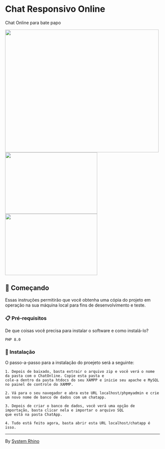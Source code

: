 # Chat Responsivo Online

Chat Online para bate papo

<img src="https://uploaddeimagens.com.br/images/004/330/536/full/users.png?1675624686" width="500" height="400"> <img src="https://uploaddeimagens.com.br/images/004/330/538/thumb/login.png?1675624831" width="300" height="200"> <img src="https://uploaddeimagens.com.br/images/004/330/539/thumb/cadastro.png?1675624980" width="300" height="200">


## 🚀 Começando

Essas instruções permitirão que você obtenha uma cópia do projeto em operação na sua máquina local para fins de desenvolvimento e teste.

### 📋 Pré-requisitos

De que coisas você precisa para instalar o software e como instalá-lo?

```
PHP 8.0
```

### 🔧 Instalação
O passo-a-passo para a instalação do proejeto será a seguinte:

```
1. Depois de baixado, basta extrair o arquivo zip e você verá o nome da pasta com o ChatOnline. Copie esta pasta e 
cole-a dentro da pasta htdocs do seu XAMPP e inicie seu apache e MySQL no painel de controle do XAMMP.

2. Vá para o seu navegador e abra este URL localhost/phpmyadmin e crie um novo nome de banco de dados com um chatapp. 

3. Depois de criar o banco de dados, você verá uma opção de importação, basta clicar nela e importar o arquivo SQL 
que está na pasta ChatApp. 

4. Tudo está feito agora, basta abrir esta URL localhost/chatapp é isso.

```

---
By [System Rhino](https://gist.github.com/Systemrhino) 
